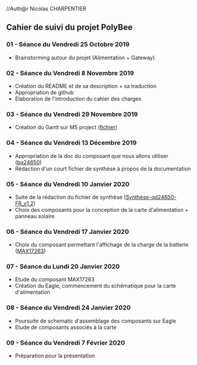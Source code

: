 //Auth@r Nicolas CHARPENTIER


<h2> Cahier de suivi du projet PolyBee </h2>

<h3>01 - Séance du Vendredi 25 Octobre 2019</h3>

- Brainstorming autour du projet (Alimentation + Gateway)

<h3>02 - Séance du Vendredi 8 Novembre 2019 </h3>

- Création du README et de sa description + sa traduction
- Appropriation de github
- Elaboration de l'introduction du cahier des charges 

<h3>03 - Séance du Vendredi 29 Novembre 2019 </h3>

- Création du Gantt sur MS project ([fichier](https://github.com/Leavdv/POLYBEE_GATEWAY/raw/master/Gantt-POLYBEE.mpp))

<h3>04 - Séance du Vendredi 13 Décembre 2019 </h3>

- Appropriation de la doc du composant que nous allons utiliser ([bq24650](https://github.com/Leavdv/POLYBEE_GATEWAY/raw/master/Hardware/slusa75a.pdf)) 
- Rédaction d'un court fichier de synthèse à propos de la documentation

<h3>05 - Séance du Vendredi 10 Janvier 2020 </h3>

- Suite de la rédaction du fichier de synthèse ([Synthèse-qd24650-FR_v1.2](https://github.com/Leavdv/POLYBEE_GATEWAY/raw/master/Hardware/Synth%C3%A8se-bq24650-FR_v1.2.docx))
- Choix des composants pour la conception de la carte d'alimentation + panneau solaire 

<h3>06 - Séance du Vendredi 17 Janvier 2020 </h3>

- Choix du composant permettant l'affichage de la charge de la batterie ([MAX17263](https://github.com/Leavdv/POLYBEE_GATEWAY/raw/master/Hardware/MAX17263-1385558.pdf))

<h3>07 - Séance du Lundi 20 Janvier 2020 </h3>

- Etude du composant MAX17263
- Création du Eagle, commencement du schématique pour la carte d'alimentation

<h3>08 - Séance du Vendredi 24 Janvier 2020 </h3>

- Poursuite de schematic d'assemblage des composants sur Eagle
- Etude de composants associés à la carte

<h3>09 - Séance du Vendredi 7 Février 2020 </h3>

- Préparation pour la présentation 

